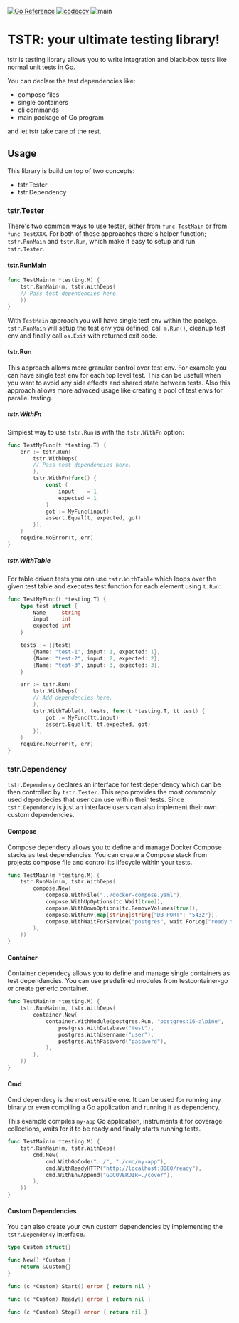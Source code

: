 [![Go Reference](https://pkg.go.dev/badge/github.com/go-tstr/tstr.svg)](https://pkg.go.dev/github.com/go-tstr/tstr) [![codecov](https://codecov.io/github/go-tstr/tstr/graph/badge.svg?token=H3u7Ui9PfC)](https://codecov.io/github/go-tstr/tstr) ![main](https://github.com/go-tstr/tstr/actions/workflows/go.yml/badge.svg?branch=main)

# TSTR: your ultimate testing library!

tstr is testing library allows you to write integration and black-box tests like normal unit tests in Go.

You can declare the test dependencies like:

- compose files
- single containers
- cli commands
- main package of Go program

and let tstr take care of the rest.

## Usage

This library is build on top of two concepts:

- tstr.Tester
- tstr.Dependency

### tstr.Tester

There's two common ways to use tester, either from `func TestMain` or from `func TestXXX`. For both of these approaches there's helper function; `tstr.RunMain` and `tstr.Run`, which make it easy to setup and run `tstr.Tester`.

#### tstr.RunMain

```go
func TestMain(m *testing.M) {
	tstr.RunMain(m, tstr.WithDeps(
    // Pass test dependencies here.
    ))
}
```

With `TestMain` approach you will have single test env within the packge.
`tstr.RunMain` will setup the test env you defined, call `m.Run()`, cleanup test env and finally call `os.Exit` with returned exit code.

#### tstr.Run

This approach allows more granular control over test env. For example you can have single test env for each top level test. This can be usefull when you want to avoid any side effects and shared state between tests. Also this approach allows more advaced usage like creating a pool of test envs for parallel testing.

##### tstr.WithFn

Simplest way to use `tstr.Run` is with the `tstr.WithFn` option:

```go
func TestMyFunc(t *testing.T) {
	err := tstr.Run(
		tstr.WithDeps(
		// Pass test dependencies here.
		),
		tstr.WithFn(func() {
			const (
				input    = 1
				expected = 1
			)
			got := MyFunc(input)
			assert.Equal(t, expected, got)
		}),
	)
	require.NoError(t, err)
}
```

##### tstr.WithTable

For table driven tests you can use `tstr.WithTable` which loops over the given test table and executes test function for each element using `t.Run`:

```go
func TestMyFunc(t *testing.T) {
	type test struct {
		Name     string
		input    int
		expected int
	}

	tests := []test{
		{Name: "test-1", input: 1, expected: 1},
		{Name: "test-2", input: 2, expected: 2},
		{Name: "test-3", input: 3, expected: 3},
	}

	err := tstr.Run(
		tstr.WithDeps(
		// Add dependencies here.
		),
		tstr.WithTable(t, tests, func(t *testing.T, tt test) {
			got := MyFunc(tt.input)
			assert.Equal(t, tt.expected, got)
		}),
	)
	require.NoError(t, err)
}
```

### tstr.Dependency

`tstr.Dependency` declares an interface for test dependency which can be then controlled by `tstr.Tester`. This repo provides the most commonly used dependecies that user can use within their tests. Since `tstr.Dependency` is just an interface users can also implement their own custom dependencies.

#### Compose

Compose dependecy allows you to define and manage Docker Compose stacks as test dependencies. You can create a Compose stack from projects compose file and control its lifecycle within your tests.

```go
func TestMain(m *testing.M) {
	tstr.RunMain(m, tstr.WithDeps(
		compose.New(
			compose.WithFile("../docker-compose.yaml"),
			compose.WithUpOptions(tc.Wait(true)),
			compose.WithDownOptions(tc.RemoveVolumes(true)),
			compose.WithEnv(map[string]string{"DB_PORT": "5432"}),
			compose.WithWaitForService("postgres", wait.ForLog("ready to accept connections")),
		),
	))
}
```

#### Container

Container dependecy allows you to define and manage single containers as test dependencies. You can use predefined modules from testcontainer-go or create generic container.

```go
func TestMain(m *testing.M) {
	tstr.RunMain(m, tstr.WithDeps(
		container.New(
			container.WithModule(postgres.Run, "postgres:16-alpine",
				postgres.WithDatabase("test"),
				postgres.WithUsername("user"),
				postgres.WithPassword("password"),
			),
		),
	))
}
```

#### Cmd

Cmd dependecy is the most versatile one. It can be used for running any binary or even compiling a Go application and running it as dependency.

This example compiles `my-app` Go application, instruments it for coverage collections, waits for it to be ready and finally starts running tests.

```go
func TestMain(m *testing.M) {
	tstr.RunMain(m, tstr.WithDeps(
		cmd.New(
			cmd.WithGoCode("../", "./cmd/my-app"),
			cmd.WithReadyHTTP("http://localhost:8080/ready"),
			cmd.WithEnvAppend("GOCOVERDIR=./cover"),
		),
	))
}
```

#### Custom Dependencies

You can also create your own custom dependencies by implementing the `tstr.Dependency` interface.

```go
type Custom struct{}

func New() *Custom {
	return &Custom{}
}

func (c *Custom) Start() error { return nil }

func (c *Custom) Ready() error { return nil }

func (c *Custom) Stop() error { return nil }
```

